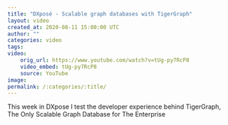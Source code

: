 ```yaml
---
title: "DXposé - Scalable graph databases with TigerGraph"
layout: video
created_at: 2020-08-11 15:00:00 UTC
author: ""
categories: video
tags: 
video:
    orig_url: https://www.youtube.com/watch?v=tUg-py7RcP8
    video_embed: tUg-py7RcP8
    source: YouTube
image: 
permalink: /:categories/:title/
---
```


This week in DXpose I test the developer experience behind TigerGraph, The Only Scalable Graph Database for The Enterprise